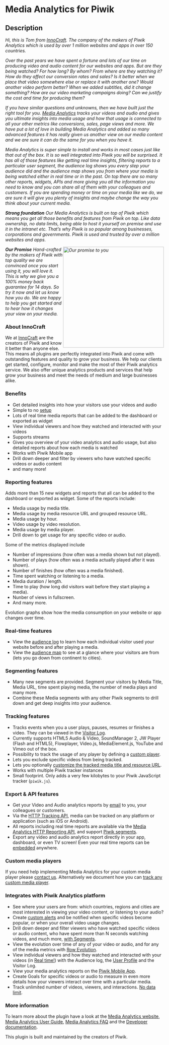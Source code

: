 # Media Analytics for Piwik

## Description

*Hi, this is Tom from [InnoCraft](https://www.innocraft.com). The company of the makers of Piwik Analytics which is used by over 1 million websites and apps in over 150 countries.* 

*Over the past years we have spent a fortune and lots of our time on producing video and audio content for our websites 
and apps. But are they being watched? For how long? By whom? From where are they watching it? How do they affect our 
conversion rates and sales? Is it better when we place that video somewhere else or replace it with another one? 
Would another video perform better? When we added subtitles, did it change something? How are our video marketing campaigns doing? Can we justify the cost and time for producing them?*

*If you have similar questions and unknowns, then we have built just the right tool for you. [Media Analytics](https://www.media-analytics.net) tracks your videos and audio and gives you ultimate insights into media usage and how that usage is connected to all your other metrics like conversions, sales, page views and more. We have put a lot of love in building Media Analytics and added so many advanced features it has really given us another view on our media content and we are sure it can do the same for you when you have it.* 

*Media Analytics is super simple to install and works in most cases just like that out of the box. 
It is so well integrated into Piwik you will be surprised. It has all of those features like getting real time 
insights, filtering reports to a particular user segment, the audience log shows you every step your audience 
did and the audience map shows you from where your media is being watched either in real time or in the past.
On top there are so many other reports, widgets, APIs and more giving you all the information you need to know and you can 
share all of them with your colleagues and customers. If you are spending money or time on your media like we do, we are sure it will give you plenty of insights and maybe change the way you think about your current media.*

***Strong foundation*** *Our Media Analytics is built on top of Piwik which means you get all those benefits and features from Piwik on top. Like data ownership, no data limits, being able to host it yourself on premise and use it in the intranet etc. That’s why Piwik is so popular among businesses, corporations and governments. Piwik is used and trusted by over a million websites and apps.*

***Our Promise*** *<img src="https://www.innocraft.com/innocraft/our_promise.jpg" style="width:320px;float:right;margin-bottom: 10px;" alt="Our promise to you">Hand-crafted by the makers of Piwik with top quality we are convinced once you start using it, you will love it. This is why we give you a 100% money back guarantee for 14 days. So try it now and let us know how you do. We are happy to help you get started and to hear how it changes your view on your media.*

### About InnoCraft

We at [InnoCraft](https://www.innocraft.com) are the creators of Piwik and know it better than anyone else. This means all plugins are perfectly integrated into Piwik and come with outstanding features and quality to grow your business. We help our clients get started, configure, monitor and make the most of their Piwik analytics service. We also offer unique analytics products and services that help grow your business and meet the needs of medium and large businesses alike.

### Benefits
* Get detailed insights into how your visitors use your videos and audio
* Simple to no [setup](https://developer.piwik.org/guides/media-analytics/setup)
* Lots of real time media reports that can be added to the dashboard or exported as widget
* View individual viewers and how they watched and interacted with your videos
* Supports streams
* Gives you overview of your video analytics and audio usage, but also detailed reports about how each media is watched    
* Works with Piwik Mobile app
* Drill down deeper and filter by viewers who have watched specific videos or audio content
* and many more!

### Reporting features
Adds more than 15 new widgets and reports that all can be added to the dashboard or exported as widget. Some of the reports include:

* Media usage by media title.
* Media usage by media resource URL and grouped resource URL.
* Media usage by hour.
* Video usage by video resolution.
* Media usage by media player.
* Drill down to get usage for any specific video or audio. 

Some of the metrics displayed include

* Number of impressions (how often was a media shown but not played).
* Number of plays (how often was a media actually played after it was shown).
* Number of finishes (how often was a media finished).
* Time spent watching or listening to a media.
* Media duration / length.
* Time to play (how long did visitors wait before they start playing a media).
* Nunber of views in fullscreen.
* And many more.

Evolution graphs show how the media consumption on your website or app changes over time.

 
### Real-time features
* View the [audience log](https://piwik.org/docs/media-analytics/#audience-log) to learn how each individual visitor used your website before and after playing a media.
* View the [audience map](https://piwik.org/docs/media-analytics/#audience-map) to see at a glance where your visitors are from (lets you go down from continent to cities).

### Segmenting features
* Many new segments are provided. Segment your visitors by Media Title, Media URL, time spent playing media, the number of media plays and many more.
* Combine these Media segments with any other Piwik segments to drill down and get deep insights into your audience.

### Tracking features
* Tracks events when you a user plays, pauses, resumes or finishes a video. They can be viewed in the [Visitor Log](https://piwik.org/docs/user-profile/).
* Currently supports HTML5 Audio & Video, SoundManager 2, JW Player (Flash and HTML5), Flowplayer, Video.js, MediaElement.js, YouTube and Vimeo out of the box.
* Possibility to track the usage of any player by defining a [custom player](https://developer.piwik.org/guides/media-analytics/custom-player).
* Lets you exclude specific videos from being tracked.
* Lets you optionally [customize the tracked media title and resource URL](https://developer.piwik.org/guides/media-analytics/options).
* Works with multiple Piwik tracker instances
* Small footprint. Only adds a very few kilobytes to your Piwik JavaScript tracker (`piwik.js`). 

### Export & API features 
* Get your Video and Audio analytics reports by [email](https://piwik.org/docs/email-reports/) to you, your colleagues or customers. 
* Via the [HTTP Tracking API](https://developer.piwik.org/api-reference/tracking-api), media can be tracked on any platform or application (such as iOS or Android).
* All reports including real time reports are available via the [Media Analytics HTTP Reporting API](https://developer.piwik.org/api-reference/reporting-api#MediaAnalytics), and support [Piwik segments](https://piwik.org/docs/segmentation/).
* Export any video and audio analytics report directly in your app, dashboard, or even TV screen! Even your real time reports can be [embedded](https://piwik.org/docs/embed-piwik-report/) anywhere. 

### Custom media players

If you need help implementing Media Analytics for your custom media player please [contact us](https://piwik.org/support).
Alternatively we document how you can [track any custom media player](https://developer.piwik.org/guides/media-analytics/custom-player).

### Integrates with Piwik Analytics platform

* See where your users are from: which countries, regions and cities are most interested in viewing your video content, or listening to your audio?
* Create [custom alerts](https://plugins.piwik.org/CustomAlerts) and be notified when specific videos become popular, or when your overall video usage changes.
* Drill down deeper and filter viewers who have watched specific videos or audio content, who have spent more than N seconds watching videos, and much more, [with Segments](https://piwik.org/docs/segmentation/).
* View the evolution over time of any of your video or audio, and for any of the media metrics with [Row Evolution](https://piwik.org/docs/row-evolution/).
* View individual viewers and how they watched and interacted with your videos (in [Real time!](https://piwik.org/docs/real-time/)) with the Audience log, the [User Profile](https://piwik.org/docs/user-profile/) and the Visitor Log.
* View your media analytics reports on the [Piwik Mobile App](https://piwik.org/mobile/).
* Create Goals for specific videos or audio to measure in even more details how your viewers interact over time with a particular media.
* Track unlimited number of videos, viewers, and interactions. [No data limit](https://piwik.org/docs/data-limits/).

### More information

To learn more about the plugin have a look at the [Media Analytics website](https://www.media-analytics.net), 
[Media Analytics User Guide](https://piwik.org/docs/media-analytics/), 
[Media Analytics FAQ](https://piwik.org/faq/media-analytics/) and 
the [Developer documentation](https://developer.piwik.org/guides/media-analytics).

This plugin is built and maintained by the creators of Piwik.
